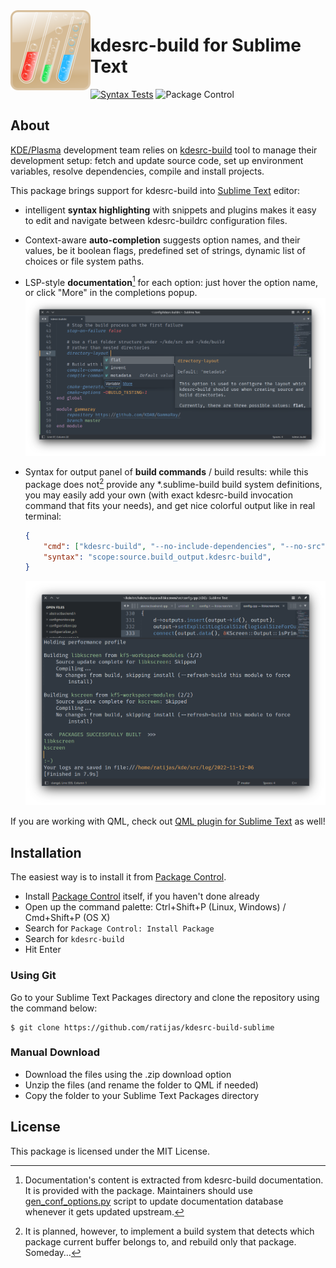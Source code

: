 <img src="logo.png" alt="logo" align="left" width="128px"/>

# kdesrc-build for Sublime Text

[![Syntax Tests](https://github.com/ratijas/kdesrc-build-sublime/actions/workflows/syntax.yml/badge.svg?branch=master)](https://github.com/ratijas/kdesrc-build-sublime/actions/workflows/syntax.yml)
![Package Control](https://img.shields.io/packagecontrol/dm/kdesrc-build)

## About

[KDE/Plasma](https://kde.org/) development team relies on [kdesrc-build](https://invent.kde.org/sdk/kdesrc-build) tool to manage their development setup: fetch and update source code, set up environment variables, resolve dependencies, compile and install projects.

This package brings support for kdesrc-build into [Sublime Text](https://www.sublimetext.com/) editor:

- intelligent **syntax highlighting** with snippets and plugins makes it easy to edit and navigate between kdesrc-buildrc configuration files.
- Context-aware **auto-completion** suggests option names, and their values, be it boolean flags, predefined set of strings, dynamic list of choices or file system paths.
- LSP-style **documentation**[^1] for each option: just hover the option name, or click "More" in the completions popup.
    ![Completions and documentation](./doc/completion-with-docs.png "Completions and documentation")
- Syntax for output panel of **build commands** / build results: while this package does not[^2] provide any \*.sublime-build build system definitions, you may easily add your own (with exact kdesrc-build invocation command that fits your needs), and get nice colorful output like in real terminal:
    ```json
    {
        "cmd": ["kdesrc-build", "--no-include-dependencies", "--no-src", "kirigami"],
        "syntax": "scope:source.build_output.kdesrc-build",
    }
    ```

    ![Output panel](./doc/output-panel.png)

If you are working with QML, check out [QML plugin for Sublime Text](https://github.com/SublimeText/QML) as well!

## Installation

The easiest way is to install it from [Package Control](https://packagecontrol.io/packages/kdesrc-build).

 - Install [Package Control](https://packagecontrol.io/) itself, if you haven't done already
 - Open up the command palette: Ctrl+Shift+P (Linux, Windows) / Cmd+Shift+P (OS X)
 - Search for `Package Control: Install Package`
 - Search for `kdesrc-build`
 - Hit Enter

### Using Git

Go to your Sublime Text Packages directory and clone the repository using the command below:

    $ git clone https://github.com/ratijas/kdesrc-build-sublime

### Manual Download

 - Download the files using the .zip download option
 - Unzip the files (and rename the folder to QML if needed)
 - Copy the folder to your Sublime Text Packages directory

## License

This package is licensed under the MIT License.

[^1]: Documentation's content is extracted from kdesrc-build documentation. It is provided with the package. Maintainers should use [gen_conf_options.py](./plugins/gen_conf_options.py) script to update documentation database whenever it gets updated upstream.
[^2]: It is planned, however, to implement a build system that detects which package current buffer belongs to, and rebuild only that package. Someday…
